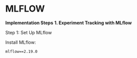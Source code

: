 # MLFLOW
**Implementation Steps**
**1. Experiment Tracking with MLflow**

Step 1: Set Up MLflow

Install MLflow:


```
mlflow==2.19.0

```

